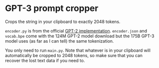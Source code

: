 # GPT-3 prompt cropper
Crops the string in your clipboard to exactly 2048 tokens.

```encoder.py``` is from the official [GPT-2 implementation](https://github.com/openai/gpt-2).
```encoder.json``` and ```vocab.bpe``` come with the 124M GPT-2 model download but the 175B GPT-3 model uses (as far as I can tell) the same tokenization.

You only need to run ```main.py```. Note that whatever is in your clipboard will automatically be cropped to 2048 tokens, so make sure that you can recover the lost text data if you need to.
